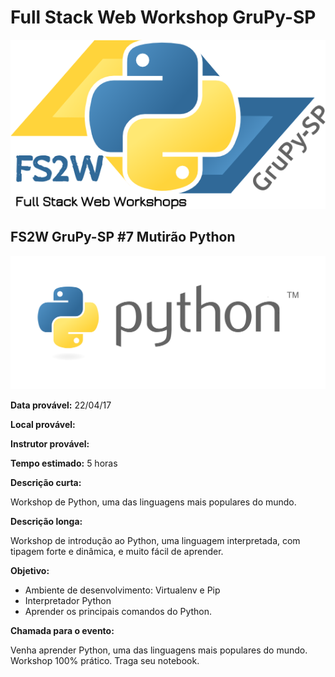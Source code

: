 # Full Stack Web Workshop GruPy-SP

![fs2w](img/fs2w.png)

## FS2W GruPy-SP #7 Mutirão Python

![python](img/python.png)

**Data provável:** 22/04/17

**Local provável:** 

**Instrutor provável:**

**Tempo estimado:** 5 horas

**Descrição curta:**

Workshop de Python, uma das linguagens mais populares do mundo.

**Descrição longa:**

Workshop de introdução ao Python, uma linguagem interpretada, com tipagem forte e dinâmica, e muito fácil de aprender.

**Objetivo:**

* Ambiente de desenvolvimento: Virtualenv e Pip
* Interpretador Python
* Aprender os principais comandos do Python.

**Chamada para o evento:**

Venha aprender Python, uma das linguagens mais populares do mundo. Workshop 100% prático. Traga seu notebook.
